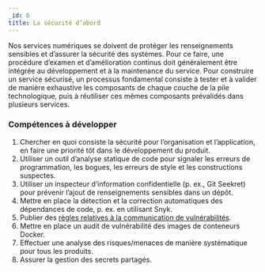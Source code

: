 ```yaml
---
_id: 6
title: La sécurité d’abord
---
```


Nos services numériques se doivent de protéger les renseignements sensibles et d’assurer la sécurité des systèmes. Pour ce faire, une procédure d’examen et d’amélioration continus doit généralement être intégrée au développement et à la maintenance du service. Pour construire un service sécurisé, un processus fondamental consiste à tester et à valider de manière exhaustive les composants de chaque couche de la pile technologique, puis à réutiliser ces mêmes composants prévalidés dans plusieurs services.

<h3>Compétences à développer</h3>

1. Chercher en quoi consiste la sécurité pour l’organisation et l’application, en faire une priorité tôt dans le développement du produit.
1. Utiliser un outil d’analyse statique de code pour signaler les erreurs de programmation, les bogues, les erreurs de style et les constructions suspectes.
1. Utiliser un inspecteur d’information confidentielle (p. ex., Git Seekret) pour prévenir l’ajout de renseignements sensibles dans un dépôt.
1. Mettre en place la détection et la correction automatiques des dépendances de code, p. ex. en utilisant Snyk.
1. Publier des [règles relatives à la communication de vulnérabilités](https://github.com/cds-snc/.github/blob/master/SECURITY.md).
1. Mettre en place un audit de vulnérabilité des images de conteneurs Docker.
1. Effectuer une analyse des risques/menaces de manière systématique pour tous les produits.
1. Assurer la gestion des secrets partagés.

